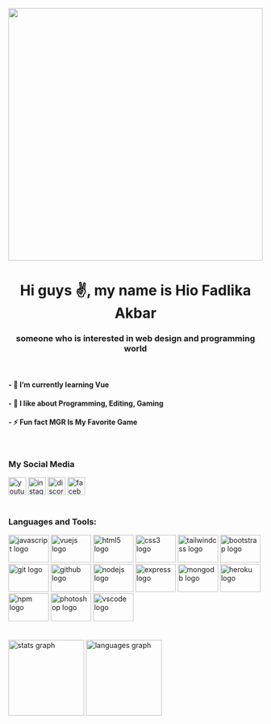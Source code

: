 <p align="center">
  <img src="https://user-images.githubusercontent.com/89866871/184500693-e7f349c8-c59b-4918-8903-cec92903e170.gif" width="100%" height="500">
</p>

**<h1 align="center">Hi guys ✌, my name is Hio Fadlika Akbar</h1>**
<h3 align="center">someone who is interested in web design and programming world</h3>
<br>

<h4>- 🌱 I’m currently learning Vue</h4>

<h4>- 💬 I like about Programming, Editing, Gaming</h4>

<h4>- ⚡ Fun fact MGR Is My Favorite Game</h4>
<br>
<h3 align="left">My Social Media</h3>
<div align="left">
  <a href="https://www.youtube.com/channel/UCKIKWcXXAez8RESKyXrHTgg"><img src="https://img.shields.io/static/v1?message=Youtube&logo=youtube&label=&color=FF0000&logoColor=white&labelColor=&style=for-the-badge" height="35" alt="youtube logo"  /></a>
  
  <a href="https://www.instagram.com/hio._akbarr/">
  <img src="https://img.shields.io/static/v1?message=Instagram&logo=instagram&label=&color=E4405F&logoColor=white&labelColor=&style=for-the-badge" height="35" alt="instagram logo"  /></a>
  
  <img src="https://img.shields.io/static/v1?message=Discord&logo=discord&label=&color=7289DA&logoColor=white&labelColor=&style=for-the-badge" height="35" alt="discord logo"  />
  <a href="https://www.facebook.com/hio.fadlikaakbar.35">
  <img src="https://img.shields.io/static/v1?message=Facebook&logo=facebook&label=&color=1877F2&logoColor=white&labelColor=&style=for-the-badge" height="35" alt="facebook logo"  /></a>
</div>
<br>

<h3 align="left">Languages and Tools:</h3>

<div align="left">
  <img src="https://cdn.jsdelivr.net/gh/devicons/devicon/icons/javascript/javascript-original.svg" height="55" width="80" alt="javascript logo"  />
  
  <img src="https://cdn.jsdelivr.net/gh/devicons/devicon/icons/vuejs/vuejs-original.svg" height="55" width="80" alt="vuejs logo"  />
  <img src="https://cdn.jsdelivr.net/gh/devicons/devicon/icons/html5/html5-original.svg" height="55" width="80" alt="html5 logo"  />
  <img src="https://cdn.jsdelivr.net/gh/devicons/devicon/icons/css3/css3-original.svg" height="55" width="80" alt="css3 logo"  />
  <img src="https://cdn.jsdelivr.net/gh/devicons/devicon/icons/tailwindcss/tailwindcss-original-wordmark.svg" height="55" width="80" alt="tailwindcss logo"  />
  <img src="https://cdn.jsdelivr.net/gh/devicons/devicon/icons/bootstrap/bootstrap-original.svg" height="55" width="80" alt="bootstrap logo"  />
  <img src="https://cdn.jsdelivr.net/gh/devicons/devicon/icons/git/git-original.svg" height="55" width="80" alt="git logo"  />
  <img src="https://cdn.jsdelivr.net/gh/devicons/devicon/icons/github/github-original.svg" height="55" width="80" alt="github logo"  />
  <img src="https://cdn.jsdelivr.net/gh/devicons/devicon/icons/nodejs/nodejs-original.svg" height="55" width="80" alt="nodejs logo"  />
  <img src="https://cdn.jsdelivr.net/gh/devicons/devicon/icons/express/express-original.svg" height="55" width="80" alt="express logo"  />
  <img src="https://cdn.jsdelivr.net/gh/devicons/devicon/icons/mongodb/mongodb-original.svg" height="55" width="80" alt="mongodb logo"  />
  <img src="https://cdn.jsdelivr.net/gh/devicons/devicon/icons/heroku/heroku-original.svg" height="55" width="80" alt="heroku logo"  />
  <img src="https://cdn.jsdelivr.net/gh/devicons/devicon/icons/npm/npm-original-wordmark.svg" height="55" width="80" alt="npm logo"  />
   <img src="https://cdn.jsdelivr.net/gh/devicons/devicon/icons/photoshop/photoshop-plain.svg" height="55" width="80" alt="photoshop logo"  />
  <img src="https://cdn.jsdelivr.net/gh/devicons/devicon/icons/vscode/vscode-original.svg" height="55" width="80" alt="vscode logo"  />
  
  
</div>
<!-- 
<p><img align="left" src="https://github-readme-stats.vercel.app/api/top-langs?username=hiofadlikaakbar&show_icons=true&locale=en&layout=compact" alt="hiofadlikaakbar" /></p> --><br>
<br>
<div align="left">
  <img src="https://github-readme-stats.vercel.app/api?hide_title=false&hide_rank=false&show_icons=true&include_all_commits=true&count_private=true&disable_animations=false&theme=dracula&locale=en&hide_border=false&username=hiofadlikaakbar" height="150" alt="stats graph"  />
  <img src="https://github-readme-stats.vercel.app/api/top-langs?locale=en&hide_title=false&layout=compact&card_width=320&langs_count=5&theme=dracula&hide_border=false&username=hiofadlikaakbar" height="150" alt="languages graph"  />
</div>
